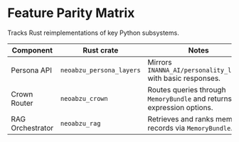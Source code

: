 # Feature Parity Matrix

Tracks Rust reimplementations of key Python subsystems.

| Component | Rust crate | Notes |
| --- | --- | --- |
| Persona API | `neoabzu_persona_layers` | Mirrors `INANNA_AI/personality_layers` with basic responses. |
| Crown Router | `neoabzu_crown` | Routes queries through `MemoryBundle` and returns expression options. |
| RAG Orchestrator | `neoabzu_rag` | Retrieves and ranks memory records via `MemoryBundle`. |

